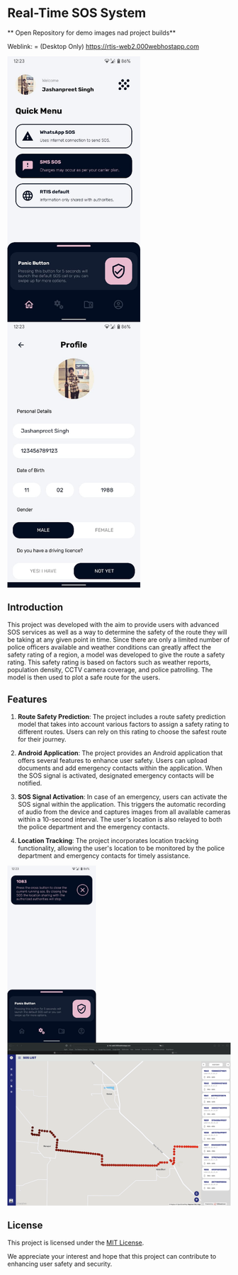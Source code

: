# Real-Time SOS System

** Open Repository for demo images nad project builds**

Weblink: = (Desktop Only) https://rtis-web2.000webhostapp.com 

<img src="https://raw.githubusercontent.com/jashanpreet-singh-99/RTIS_desc/main/Dash.jpeg" width="300" align="left"/>
<img src="https://raw.githubusercontent.com/jashanpreet-singh-99/RTIS_desc/main/profile.jpeg" width="300"/>


## Introduction

This project was developed with the aim to provide users with advanced SOS services as well as a way to determine the safety of the route they will be taking at any given point in time. Since there are only a limited number of police officers available and weather conditions can greatly affect the safety rating of a region, a model was developed to give the route a safety rating. This safety rating is based on factors such as weather reports, population density, CCTV camera coverage, and police patrolling. The model is then used to plot a safe route for the users.

## Features

1. **Route Safety Prediction**: The project includes a route safety prediction model that takes into account various factors to assign a safety rating to different routes. Users can rely on this rating to choose the safest route for their journey.

2. **Android Application**: The project provides an Android application that offers several features to enhance user safety. Users can upload documents and add emergency contacts within the application. When the SOS signal is activated, designated emergency contacts will be notified.

3. **SOS Signal Activation**: In case of an emergency, users can activate the SOS signal within the application. This triggers the automatic recording of audio from the device and captures images from all available cameras within a 10-second interval. The user's location is also relayed to both the police department and the emergency contacts.

4. **Location Tracking**: The project incorporates location tracking functionality, allowing the user's location to be monitored by the police department and emergency contacts for timely assistance.

<img src="https://raw.githubusercontent.com/jashanpreet-singh-99/RTIS_desc/main/SOS.jpeg"  width="200" align="left"/>
<img src="https://raw.githubusercontent.com/jashanpreet-singh-99/RTIS_desc/main/demo.png"  width="600"/>

## License

This project is licensed under the [MIT License](LICENSE).


We appreciate your interest and hope that this project can contribute to enhancing user safety and security.

